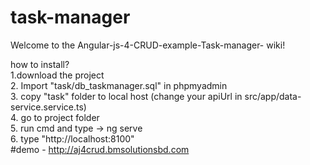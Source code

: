# task-manager
Welcome to the Angular-js-4-CRUD-example-Task-manager- wiki!

how to install? <br/>
1.download the project <br/>
2. Import "task/db_taskmanager.sql" in phpmyadmin <br/>
3. copy "task" folder to local host (change your apiUrl in src/app/data-service.service.ts) <br/>
4. go to project folder <br/>
5. run cmd and type -> ng serve <br/>
6. type "http://localhost:8100" <br/>
#demo - http://aj4crud.bmsolutionsbd.com <br/>
